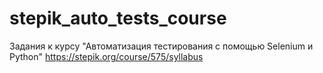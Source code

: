 # stepik_auto_tests_course
Задания к курсу "Автоматизация тестирования с помощью Selenium и Python" 
https://stepik.org/course/575/syllabus

